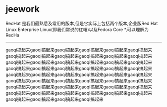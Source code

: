 # jeework
RedHat 是我们最熟悉及常用的版本,但是它实际上包括两个版本,企业版Red Hat Linux Enterprise Linux(即我们常说的红帽)以及Fedora Core *,可以理解为RedHa

-------------
gaoqi搞起来gaoqi搞起来gaoqi搞起来gaoqi搞起来gaoqi搞起来gaoqi搞起来gaoqi搞起来gaoqi搞起来gaoqi搞起来gaoqi搞起来gaoqi搞起来gaoqi搞起来gaoqi搞起来gaoqi搞起来gaoqi搞起来gaoqi搞起来gaoqi搞起来gaoqi搞起来gaoqi搞起来gaoqi搞起来gaoqi搞起来gaoqi搞起来gaoqi搞起来gaoqi搞起来gaoqi搞起来gaoqi搞起来gaoqi搞起来gaoqi搞起来gaoqi搞起来gaoqi搞起来gaoqi搞起来gaoqi搞起来gaoqi搞起来gaoqi搞起来gaoqi搞起来gaoqi搞起来gaoqi搞起来gaoqi搞起来gaoqi搞起来gaoqi搞起来gaoqi搞起来gaoqi搞起来gaoqi搞起来gaoqi搞起来gaoqi搞起来gaoqi搞起来gaoqi搞起来gaoqi搞起来gaoqi搞起来gaoqi搞起来gaoqi搞起来gaoqi搞起来
